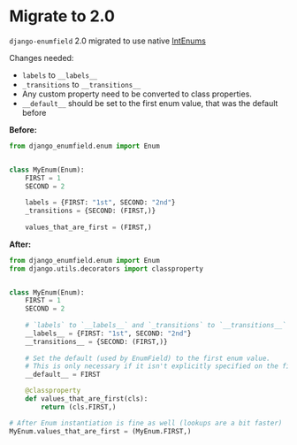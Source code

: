 # Migrate to 2.0

`django-enumfield` 2.0 migrated to use native [IntEnums](https://docs.python.org/3/library/enum.html#enum.IntEnum)

Changes needed:
* `labels` to `__labels__`
* `_transitions` to `__transitions__`
* Any custom property need to be converted to class properties.
* `__default__` should be set to the first enum value, that was the default before

**Before:**
```python
from django_enumfield.enum import Enum


class MyEnum(Enum):
    FIRST = 1
    SECOND = 2
    
    labels = {FIRST: "1st", SECOND: "2nd"}
    _transitions = {SECOND: (FIRST,)}
    
    values_that_are_first = (FIRST,)
```

**After:**
```python
from django_enumfield.enum import Enum
from django.utils.decorators import classproperty


class MyEnum(Enum):
    FIRST = 1
    SECOND = 2
    
    # `labels` to `__labels__` and `_transitions` to `__transitions__`
    __labels__ = {FIRST: "1st", SECOND: "2nd"}
    __transitions__ = {SECOND: (FIRST,)}
    
    # Set the default (used by EnumField) to the first enum value.
    # This is only necessary if it isn't explicitly specified on the field.
    __default__ = FIRST

    @classproperty
    def values_that_are_first(cls): 
        return (cls.FIRST,)

# After Enum instantiation is fine as well (lookups are a bit faster) 
MyEnum.values_that_are_first = (MyEnum.FIRST,)
```